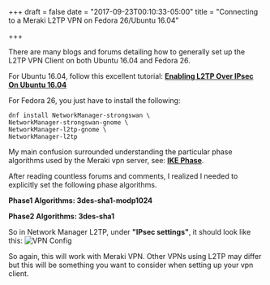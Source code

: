 +++
draft = false
date = "2017-09-23T00:10:33-05:00"
title = "Connecting to a Meraki L2TP VPN on Fedora 26/Ubuntu 16.04"

+++

There are many blogs and forums detailing how to generally set up the L2TP VPN Client on both Ubuntu 16.04 and Fedora 26. 

For Ubuntu 16.04, follow this excellent tutorial: [**Enabling L2TP Over IPsec On Ubuntu 16.04**](http://blog.z-proj.com/enabling-l2tp-over-ipsec-on-ubuntu-16-04)

For Fedora 26, you just have to install the following:

    dnf install NetworkManager-strongswan \
    NetworkManager-strongswan-gnome \
    NetworkManager-l2tp-gnome \
    NetworkManager-l2tp

My main confusion surrounded understanding the particular phase algorithms used by the Meraki vpn server, see: [**IKE Phase**](https://documentation.meraki.com/zGeneral_Administration/Tools_and_Troubleshooting/Networking_Fundamentals%3A_IPSec_and_IKE). 

After reading countless forums and comments, I realized I needed to explicitly set the following phase algorithms.

**Phase1 Algorithms: 3des-sha1-modp1024**

**Phase2 Algorithms: 3des-sha1**

So in Network Manager L2TP, under **"IPsec settings"**, it should look like this:
![VPN Config](https://f000.backblazeb2.com/file/marioharvey/media/photos/vpn.png)

So again, this will work with Meraki VPN. Other VPNs using L2TP may differ but this will be something you want to consider when setting up your vpn client.

